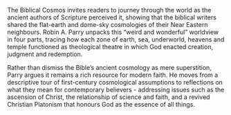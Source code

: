 The Biblical Cosmos invites readers to journey through the world as the ancient authors of Scripture perceived it, showing that the biblical writers shared the flat-earth and dome-sky cosmologies of their Near Eastern neighbours. Robin A. Parry unpacks this “weird and wonderful” worldview in four parts, tracing how each zone of earth, sea, underworld, heavens and temple functioned as theological theatre in which God enacted creation, judgment and redemption.

Rather than dismiss the Bible’s ancient cosmology as mere superstition, Parry argues it remains a rich resource for modern faith. He moves from a descriptive tour of first-century cosmological assumptions to reflections on what they mean for contemporary believers - addressing issues such as the ascension of Christ, the relationship of science and faith, and a revived Christian Platonism that honours God as the essence of all things.
